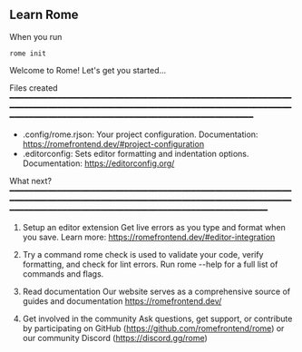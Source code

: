 ## Learn Rome

When you run

```
rome init

```

Welcome to Rome! Let's get you started...

Files created ━━━━━━━━━━━━━━━━━━━━━━━━━━━━━━━━━━━━━━━━━━━━━━━━━━━━━━━━━━━━━━━━━━━━━━━━━━━━━━━━━━━━━━━━━━━━━━━━━━━━━━━━━━━━━━━━━━━━━━━━━━━━━━━━━━━━━━━━━━━━━━━━━━━━━━━━━━━━━━━━━━━━━━━━━

- .config/rome.rjson: Your project configuration. Documentation: https://romefrontend.dev/#project-configuration
- .editorconfig: Sets editor formatting and indentation options. Documentation: https://editorconfig.org/

What next? ━━━━━━━━━━━━━━━━━━━━━━━━━━━━━━━━━━━━━━━━━━━━━━━━━━━━━━━━━━━━━━━━━━━━━━━━━━━━━━━━━━━━━━━━━━━━━━━━━━━━━━━━━━━━━━━━━━━━━━━━━━━━━━━━━━━━━━━━━━━━━━━━━━━━━━━━━━━━━━━━━━━━━━━━━━━━

1. Setup an editor extension
   Get live errors as you type and format when you save. Learn more: https://romefrontend.dev/#editor-integration

2. Try a command
   rome check is used to validate your code, verify formatting, and check for lint errors. Run rome --help for a full list of commands and flags.

3. Read documentation
   Our website serves as a comprehensive source of guides and documentation https://romefrontend.dev/

4. Get involved in the community
   Ask questions, get support, or contribute by participating on GitHub (https://github.com/romefrontend/rome) or our community Discord (https://discord.gg/rome)
